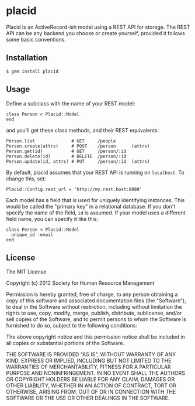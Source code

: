 placid
======

Placid is an ActiveRecord-ish model using a REST API for storage. The REST API
can be any backend you choose or create yourself, provided it follows some basic
conventions.

Installation
------------

    $ gem install placid

Usage
-----

Define a subclass with the name of your REST model:

    class Person < Placid::Model
    end

and you'll get these class methods, and their REST equivalents:

    Person.list              # GET     /people
    Person.create(attrs)     # POST    /person      (attrs)
    Person.get(id)           # GET     /person/:id
    Person.delete(id)        # DELETE  /person/:id
    Person.update(id, attrs) # PUT     /person/:id  (attrs)

By default, placid assumes that your REST API is running on `localhost`. To
change this, set:

    Placid::Config.rest_url = 'http://my.rest.host:8080'

Each model has a field that is used for uniquely identifying instances. This
would be called the "primary key" in a relational database. If you don't
specify the name of the field, `id` is assumed. If your model uses a
different field name, you can specify it like this:

    class Person < Placid::Model
      unique_id :email
    end


License
-------

The MIT License

Copyright (c) 2012 Society for Human Resource Management

Permission is hereby granted, free of charge, to any person obtaining
a copy of this software and associated documentation files (the
"Software"), to deal in the Software without restriction, including
without limitation the rights to use, copy, modify, merge, publish,
distribute, sublicense, and/or sell copies of the Software, and to
permit persons to whom the Software is furnished to do so, subject to
the following conditions:

The above copyright notice and this permission notice shall be
included in all copies or substantial portions of the Software.

THE SOFTWARE IS PROVIDED "AS IS", WITHOUT WARRANTY OF ANY KIND,
EXPRESS OR IMPLIED, INCLUDING BUT NOT LIMITED TO THE WARRANTIES OF
MERCHANTABILITY, FITNESS FOR A PARTICULAR PURPOSE AND
NONINFRINGEMENT. IN NO EVENT SHALL THE AUTHORS OR COPYRIGHT HOLDERS BE
LIABLE FOR ANY CLAIM, DAMAGES OR OTHER LIABILITY, WHETHER IN AN ACTION
OF CONTRACT, TORT OR OTHERWISE, ARISING FROM, OUT OF OR IN CONNECTION
WITH THE SOFTWARE OR THE USE OR OTHER DEALINGS IN THE SOFTWARE.

